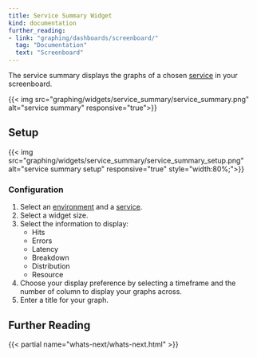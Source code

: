 ```yaml
---
title: Service Summary Widget
kind: documentation
further_reading:
- link: "graphing/dashboards/screenboard/"
  tag: "Documentation"
  text: "Screenboard"
---
```


The service summary displays the graphs of a chosen [service][1] in your screenboard.

{{< img src="graphing/widgets/service_summary/service_summary.png" alt="service summary" responsive="true">}}

## Setup

{{< img src="graphing/widgets/service_summary/service_summary_setup.png" alt="service summary setup" responsive="true" style="width:80%;">}}

### Configuration

1. Select an [environment][2] and a [service][1].
2. Select a widget size.
3. Select the information to display:
    * Hits
    * Errors
    * Latency
    * Breakdown
    * Distribution
    * Resource
4. Choose your display preference by selecting a timeframe and the number of column to display your graphs across.
5. Enter a title for your graph.

## Further Reading

{{< partial name="whats-next/whats-next.html" >}}

[1]: /tracing/visualization/service
[2]: /agent/apm/#environment
